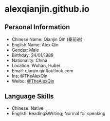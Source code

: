 # alexqianjin.github.io

## Personal Information
- Chinese Name: Qianjin Qin (秦前进)
- English Name: Alex Qin 
- Gender: Male
- Birthday: 24/01/1989
- Nationality: China
- Location: Wuhan, Hubei
- Email: qianjin.qin#outlook.com
- Ins: @TheAlexQin
- Weibo: [@TheAlexQin](https://weibo.com/qinqianjin)

## Language Skills
- Chinese: Native
- English: Reading&Writing; Normal for speaking